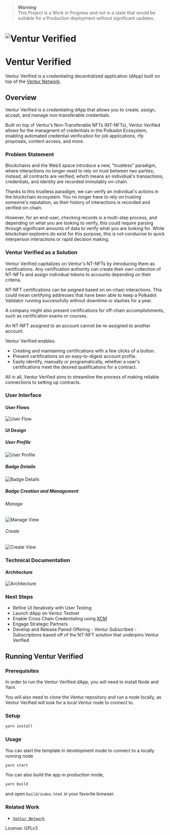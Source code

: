 > **Warning**  
> This Project is a Work in Progress and not in a state that would be suitable for a Production deployment without significant updates.

# ![Ventur Verified](media/ventur-verified-cover.webp)

# Ventur Verified
Ventur Verified is a credentialing decentralized application (dApp) built on top of the [Ventur Network](https://github.com/Popular-Coding/ventur).

## Overview
Ventur Verified is a credentialing dApp that allows you to create, assign, accept, and manage non-transferable credentials.  

Built on top of Ventur’s Non-Transferable NFTs (NT-NFTs), Ventur Verified allows for the managment of credentials in the Polkadot Ecosystem, enabling automated credential verification for job applications, rfp proposals, content access, and more.


### Problem Statement
Blockchains and the Web3 space introduce a new, "trustless" paradigm, where interactions no longer need to rely on trust between two parties; instead, all contracts are verified, which means an individual's transactions, credentials, and identity are recorded immutably on-chain. 

Thanks to this trustless paradigm, we can verify an individual's actions in the blockchain ecosystem. You no longer have to rely on trusting someone's reputation, as their history of interactions is recorded and verified on-chain. 

However, for an end-user, checking records is a multi-step process, and depending on what you are looking to verify, this could require parsing through significant amounts of data to verify what you are looking for.  While blockchain explorers do exist for this purpose, this is not conducive to quick interperson interactions or rapid decision making.


### Ventur Verified as a Solution
Ventur Verified capitalizes on Ventur's NT-NFTs by introducing them as certifications. Any certification authority can create their own collection of NT-NFTs and assign individual tokens to accounts depending on their criteria. 

NT-NFT certifications can be asigned based on on-chain interactions. This could mean certifying addresses that have been able to keep a Polkadot Validator running successfully without downtime or slashes for a year. 

A company might also present certifications for off-chain accomplishments, such as certification exams or courses.

An NT-NFT assigned to an account cannot be re-assigned to another account.

Ventur Verified enables:

- Creating and maintaining certifications with a few clicks of a button.
- Present certifications on an easy-to-digest account profile. 
- Easily identify, manually or programatically, whether a user's certifications meet the desired qualifications for a contract. 

All in all, Ventur Verified aims to streamline the process of making reliable connections to setting up contracts. 

### User Interface

#### User Flows
![User Flow](media/ventur-verified-flow.jpg)
#### UI Design
##### User Profile
![User Profile](media/ui/profile.png)
##### Badge Details
![Badge Details](media/ui/badge.png)
##### Badge Creation and Management
###### Manage
![Manage View](media/ui/manage.png)
###### Create
![Create View](media/ui/create.png)
### Technical Documentation

#### Architecture
![Architecture](media/ventur-verified-dapp.jpg)
### Next Steps
- Refine UI Iteratively with User Testing
- Launch dApp on Ventur Testnet
- Enable Cross Chain Credentialing using [XCM](https://polkadot.network/cross-chain-communication/)
- Engage Strategic Partners
- Develop and Release Paired Offering - Ventur Subscribed - Subscriptions based off of the NT-NFT solution that underpins Ventur Verified


## Running Ventur Verified

### Prerequisites

In order to run the Ventur Verified dApp, you will need to install Node and Yarn.

You will also need to clone the Ventur repository and run a node locally, as Ventur Verified will look for a local Ventur node to connect to.

### Setup

```bash
yarn install
```

### Usage

You can start the template in development mode to connect to a locally running node

```bash
yarn start
```

You can also build the app in production mode,

```bash
yarn build
```

and open `build/index.html` in your favorite browser.

### Related Work

* [`Ventur Network`](https://github.com/Popular-Coding/ventur)

License: GPLv3
